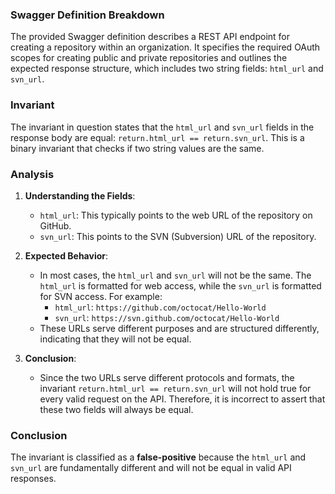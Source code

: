 ### Swagger Definition Breakdown
The provided Swagger definition describes a REST API endpoint for creating a repository within an organization. It specifies the required OAuth scopes for creating public and private repositories and outlines the expected response structure, which includes two string fields: `html_url` and `svn_url`.

### Invariant
The invariant in question states that the `html_url` and `svn_url` fields in the response body are equal: `return.html_url == return.svn_url`. This is a binary invariant that checks if two string values are the same.

### Analysis
1. **Understanding the Fields**: 
   - `html_url`: This typically points to the web URL of the repository on GitHub.
   - `svn_url`: This points to the SVN (Subversion) URL of the repository.

2. **Expected Behavior**: 
   - In most cases, the `html_url` and `svn_url` will not be the same. The `html_url` is formatted for web access, while the `svn_url` is formatted for SVN access. For example:
     - `html_url`: `https://github.com/octocat/Hello-World`
     - `svn_url`: `https://svn.github.com/octocat/Hello-World`
   - These URLs serve different purposes and are structured differently, indicating that they will not be equal.

3. **Conclusion**: 
   - Since the two URLs serve different protocols and formats, the invariant `return.html_url == return.svn_url` will not hold true for every valid request on the API. Therefore, it is incorrect to assert that these two fields will always be equal.

### Conclusion
The invariant is classified as a **false-positive** because the `html_url` and `svn_url` are fundamentally different and will not be equal in valid API responses.
